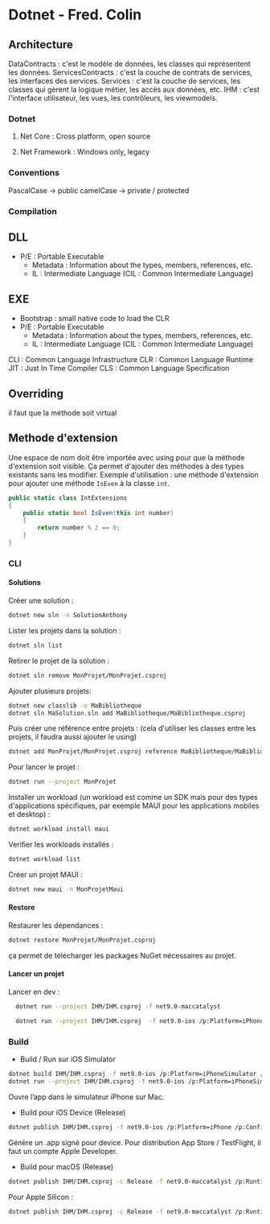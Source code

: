 # Dotnet - Fred. Colin

## Architecture

DataContracts : c'est le modèle de données, les classes qui représentent les données.
ServicesContracts : c'est la couche de contrats de services, les interfaces des services.
Services : c'est la couche de services, les classes qui gèrent la logique métier, les accès aux données, etc.
IHM : c'est l'interface utilisateur, les vues, les contrôleurs, les viewmodels.

### Dotnet

1. Net Core : Cross platform, open source

2. Net Framework : Windows only, legacy

### Conventions

PascalCase -> public
camelCase -> private / protected

### Compilation

## DLL

- P/E : Portable Executable
  - Metadata : Information about the types, members, references, etc.
  - IL : Intermediate Language (CIL : Common Intermediate Language)

## EXE

- Bootstrap : small native code to load the CLR
- P/E : Portable Executable
  - Metadata : Information about the types, members, references, etc.
  - IL : Intermediate Language (CIL : Common Intermediate Language)

CLI : Common Language Infrastructure
CLR : Common Language Runtime
JIT : Just In Time Compiler
CLS : Common Language Specification

## Overriding

il faut que la méthode soit virtual

## Methode d'extension

Une espace de nom doit être importée avec using pour que la méthode d'extension soit visible. Ça permet d'ajouter des méthodes à des types existants sans les modifier.
Exemple d'utilisation : une méthode d'extension pour ajouter une méthode `IsEven` à la classe `int`.

```csharp
public static class IntExtensions
{
    public static bool IsEven(this int number)
    {
        return number % 2 == 0;
    }
}
```

### CLI

#### Solutions

Créer une solution :

```bash
dotnet new sln -n SolutionAnthony
```

Lister les projets dans la solution :

```bash
dotnet sln list
```

Retirer le projet de la solution :

```bash
dotnet sln remove MonProjet/MonProjet.csproj
```

Ajouter plusieurs projets:

```bash
dotnet new classlib -n MaBibliotheque
dotnet sln MaSolution.sln add MaBibliotheque/MaBibliotheque.csproj
```

Puis créer une référence entre projets : (cela d'utiliser les classes entre les projets, il faudra aussi ajouter le using)

```bash
dotnet add MonProjet/MonProjet.csproj reference MaBibliotheque/MaBibliotheque.csproj
```

Pour lancer le projet :

```bash
dotnet run --project MonProjet
```

Installer un workload (un workload est comme un SDK mais pour des types d'applications spécifiques, par exemple MAUI pour les applications mobiles et desktop) :

```bash
dotnet workload install maui
```

Verifier les workloads installés :

```bash
dotnet workload list
```

Créer un projet MAUI :

```bash
dotnet new maui -n MonProjetMaui
```

#### Restore

Restaurer les dépendances :

```bash
dotnet restore MonProjet/MonProjet.csproj
```

ça permet de télécharger les packages NuGet nécessaires au projet.

#### Lancer un projet

Lancer en dev :

```bash
  dotnet run --project IHM/IHM.csproj -f net9.0-maccatalyst

  dotnet run --project IHM/IHM.csproj  -f net9.0-ios /p:Platform=iPhoneSimulator
```

### Build

- Build / Run sur iOS Simulator

```bash
dotnet build IHM/IHM.csproj -f net9.0-ios /p:Platform=iPhoneSimulator /p:Configuration=Debug
dotnet run --project IHM/IHM.csproj -f net9.0-ios /p:Platform=iPhoneSimulator
```

Ouvre l’app dans le simulateur iPhone sur Mac.

- Build pour iOS Device (Release)

```bash
dotnet publish IHM/IHM.csproj -f net9.0-ios /p:Platform=iPhone /p:Configuration=Release
```

Génère un .app signé pour device.
Pour distribution App Store / TestFlight, il faut un compte Apple Developer.

- Build pour macOS (Release)

```bash
dotnet publish IHM/IHM.csproj -c Release -f net9.0-maccatalyst /p:RuntimeIdentifier=osx-x64
```

Pour Apple Silicon :

```bash
dotnet publish IHM/IHM.csproj -c Release -f net9.0-maccatalyst /p:RuntimeIdentifier=osx-arm64
```
